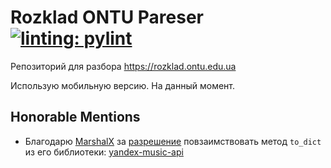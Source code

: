 # Rozklad ONTU Pareser [![linting: pylint](https://img.shields.io/badge/linting-pylint-yellowgreen)](https://github.com/PyCQA/pylint)
Репозиторий для разбора https://rozklad.ontu.edu.ua

Использую мобильную версию.
На данный момент.

## Honorable Mentions
* Благодарю [MarshalX](https://github.com/MarshalX) за [разрешение](https://t.me/yandex_music_api/29677) повзаимствовать метод `to_dict` из его библиотеки: [yandex-music-api](https://github.com/MarshalX/yandex-music-api)

